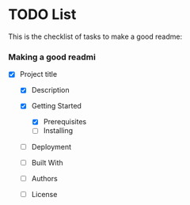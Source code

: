 # TODO List
This is the checklist of tasks to make a good readme:

### Making a good readmi
- [x] Project title
    - [x] Description
    - [x] Getting Started
        - [x] Prerequisites
        - [ ] Installing
    - [ ] Deployment
    - [ ] Built With
    - [ ] Authors
    - [ ] License
 
